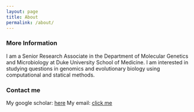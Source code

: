 ```yaml
---
layout: page
title: About
permalink: /about/
---
```



### More Information

I am a Senior Research Associate in the Department of Molecular Genetics and Microbiology at Duke University School of Medicine. I am interested in studying questions in genomics and evolutionary biology using computational and statical methods. 

### Contact me

My google scholar: [here](https://scholar.google.com/citations?user=_G7NoOIAAAAJ&hl=en)
My email: [click me](mailto:wallacewly@gmail.com)